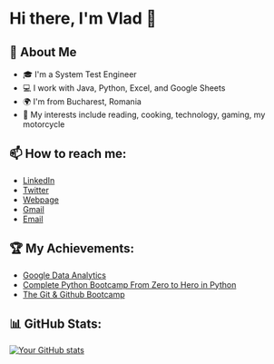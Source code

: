 # Hi there, I'm Vlad 👋

## 🌱 About Me

- 🎓 I'm a System Test Engineer
- 💻 I work with Java, Python, Excel, and Google Sheets
- 🌍 I'm from Bucharest, Romania
- 🌟 My interests include reading, cooking, technology, gaming, my motorcycle

## 📫 How to reach me:

- [LinkedIn](https://www.linkedin.com/in/vlad-nichifor/)
- [Twitter](https://twitter.com/v_ladd_stian)
- [Webpage](http://vladnichifor.com/)
- [Gmail](mailto:vlad.c.nichifor@gmail.com)
- [Email](mailto:contact@vladnichifor.com)


<!--## 🛠️ My Skills & Tools:

- **Languages:** Java, Python, R
- **Tools:** Git, Linux, VSCode
- **Databases:** BigQuerry
- **Frameworks/Libraries:** [mention the frameworks or libraries you've worked with, e.g., React, Angular, Django]]-->

## 🏆 My Achievements:

- [Google Data Analytics](https://coursera.org/share/c9d1414dca70031df966576a09c47316)
- [Complete Python Bootcamp From Zero to Hero in Python](http://ude.my/UC-572adedd-3fe4-4906-b603-215fb4969800)
- [The Git & Github Bootcamp](http://ude.my/UC-a5207a99-8ce8-49f3-9329-2edd9ca18240)

## 📊 GitHub Stats:

[![Your GitHub stats](https://github-readme-stats.vercel.app/api?username=Vladdstian&show_icons=true&theme=radical)](https://github.com/Vladdstian/github-readme-stats)


<!--## 👨‍💻 Featured Projects:

- [Project 1](project-1-link) - A brief description of project 1
- [Project 2](project-2-link) - A brief description of project 2
- [Project 3](project-3-link) - A brief description of project 3

_For more, check out my [portfolio](your-portfolio-url)_-->

